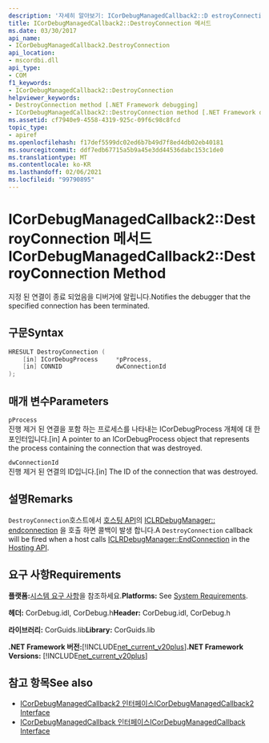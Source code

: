 ```yaml
---
description: '자세히 알아보기: ICorDebugManagedCallback2::D estroyConnection 메서드'
title: ICorDebugManagedCallback2::DestroyConnection 메서드
ms.date: 03/30/2017
api_name:
- ICorDebugManagedCallback2.DestroyConnection
api_location:
- mscordbi.dll
api_type:
- COM
f1_keywords:
- ICorDebugManagedCallback2::DestroyConnection
helpviewer_keywords:
- DestroyConnection method [.NET Framework debugging]
- ICorDebugManagedCallback2::DestroyConnection method [.NET Framework debugging]
ms.assetid: cf7940e9-4558-4319-925c-09f6c98c8fcd
topic_type:
- apiref
ms.openlocfilehash: f17def5599dc02ed6b7b49d7f8ed4db02eb40181
ms.sourcegitcommit: ddf7edb67715a5b9a45e3dd44536dabc153c1de0
ms.translationtype: MT
ms.contentlocale: ko-KR
ms.lasthandoff: 02/06/2021
ms.locfileid: "99790895"
---
```

# <a name="icordebugmanagedcallback2destroyconnection-method"></a><span data-ttu-id="fceb9-103">ICorDebugManagedCallback2::DestroyConnection 메서드</span><span class="sxs-lookup"><span data-stu-id="fceb9-103">ICorDebugManagedCallback2::DestroyConnection Method</span></span>

<span data-ttu-id="fceb9-104">지정 된 연결이 종료 되었음을 디버거에 알립니다.</span><span class="sxs-lookup"><span data-stu-id="fceb9-104">Notifies the debugger that the specified connection has been terminated.</span></span>  
  
## <a name="syntax"></a><span data-ttu-id="fceb9-105">구문</span><span class="sxs-lookup"><span data-stu-id="fceb9-105">Syntax</span></span>  
  
```cpp  
HRESULT DestroyConnection (  
    [in] ICorDebugProcess     *pProcess,  
    [in] CONNID               dwConnectionId  
);  
```  
  
## <a name="parameters"></a><span data-ttu-id="fceb9-106">매개 변수</span><span class="sxs-lookup"><span data-stu-id="fceb9-106">Parameters</span></span>  

 `pProcess`  
 <span data-ttu-id="fceb9-107">진행 제거 된 연결을 포함 하는 프로세스를 나타내는 ICorDebugProcess 개체에 대 한 포인터입니다.</span><span class="sxs-lookup"><span data-stu-id="fceb9-107">[in] A pointer to an ICorDebugProcess object that represents the process containing the connection that was destroyed.</span></span>  
  
 `dwConnectionId`  
 <span data-ttu-id="fceb9-108">진행 제거 된 연결의 ID입니다.</span><span class="sxs-lookup"><span data-stu-id="fceb9-108">[in] The ID of the connection that was destroyed.</span></span>  
  
## <a name="remarks"></a><span data-ttu-id="fceb9-109">설명</span><span class="sxs-lookup"><span data-stu-id="fceb9-109">Remarks</span></span>  

 <span data-ttu-id="fceb9-110">`DestroyConnection`호스트에서 [호스팅 API](../hosting/index.md)의 [ICLRDebugManager:: endconnection](../hosting/iclrdebugmanager-endconnection-method.md) 을 호출 하면 콜백이 발생 합니다.</span><span class="sxs-lookup"><span data-stu-id="fceb9-110">A `DestroyConnection` callback will be fired when a host calls [ICLRDebugManager::EndConnection](../hosting/iclrdebugmanager-endconnection-method.md) in the [Hosting API](../hosting/index.md).</span></span>  
  
## <a name="requirements"></a><span data-ttu-id="fceb9-111">요구 사항</span><span class="sxs-lookup"><span data-stu-id="fceb9-111">Requirements</span></span>  

 <span data-ttu-id="fceb9-112">**플랫폼:**[시스템 요구 사항](../../get-started/system-requirements.md)을 참조하세요.</span><span class="sxs-lookup"><span data-stu-id="fceb9-112">**Platforms:** See [System Requirements](../../get-started/system-requirements.md).</span></span>  
  
 <span data-ttu-id="fceb9-113">**헤더:** CorDebug.idl, CorDebug.h</span><span class="sxs-lookup"><span data-stu-id="fceb9-113">**Header:** CorDebug.idl, CorDebug.h</span></span>  
  
 <span data-ttu-id="fceb9-114">**라이브러리:** CorGuids.lib</span><span class="sxs-lookup"><span data-stu-id="fceb9-114">**Library:** CorGuids.lib</span></span>  
  
 <span data-ttu-id="fceb9-115">**.NET Framework 버전:**[!INCLUDE[net_current_v20plus](../../../../includes/net-current-v20plus-md.md)]</span><span class="sxs-lookup"><span data-stu-id="fceb9-115">**.NET Framework Versions:** [!INCLUDE[net_current_v20plus](../../../../includes/net-current-v20plus-md.md)]</span></span>  
  
## <a name="see-also"></a><span data-ttu-id="fceb9-116">참고 항목</span><span class="sxs-lookup"><span data-stu-id="fceb9-116">See also</span></span>

- [<span data-ttu-id="fceb9-117">ICorDebugManagedCallback2 인터페이스</span><span class="sxs-lookup"><span data-stu-id="fceb9-117">ICorDebugManagedCallback2 Interface</span></span>](icordebugmanagedcallback2-interface.md)
- [<span data-ttu-id="fceb9-118">ICorDebugManagedCallback 인터페이스</span><span class="sxs-lookup"><span data-stu-id="fceb9-118">ICorDebugManagedCallback Interface</span></span>](icordebugmanagedcallback-interface.md)
